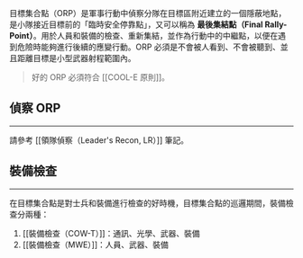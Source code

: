 目標集合點（ORP）是軍事行動中偵察分隊在目標區附近建立的一個隱蔽地點，是小隊接近目標前的「臨時安全停靠點」，又可以稱為 **最後集結點（Final Rally-Point）**。用於人員和裝備的檢查、重新集結，並作為行動中的中繼點，以便在遇到危險時能夠進行後續的應變行動。ORP 必須是不會被人看到、不會被聽到、並且距離目標是小型武器射程範圍內。

> 好的 ORP 必須符合 [[COOL-E 原則]]。
## 偵察 ORP
---
請參考 [[領隊偵察（Leader's Recon, LR）]] 筆記。

## 裝備檢查
---
在目標集合點是對士兵和裝備進行檢查的好時機，目標集合點的巡邏期間，裝備檢查分兩種：
1. [[裝備檢查（COW-T）]]：通訊、光學、武器、裝備
2. [[裝備檢查（MWE）]]：人員、武器、裝備

